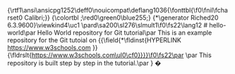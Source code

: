 {\rtf1\ansi\ansicpg1252\deff0\nouicompat\deflang1036{\fonttbl{\f0\fnil\fcharset0 Calibri;}}
{\colortbl ;\red0\green0\blue255;}
{\*\generator Riched20 6.3.9600}\viewkind4\uc1 
\pard\sa200\sl276\slmult1\f0\fs22\lang12 # hello-world\par
Hello World repository for Git tutorial\par
This is an example repository for the Git tutoial on {{\field{\*\fldinst{HYPERLINK https://www.w3schools.com }}{\fldrslt{https://www.w3schools.com\ul0\cf0}}}}\f0\fs22\par
\par
This repository is built step by step in the tutorial.\par
}
�
